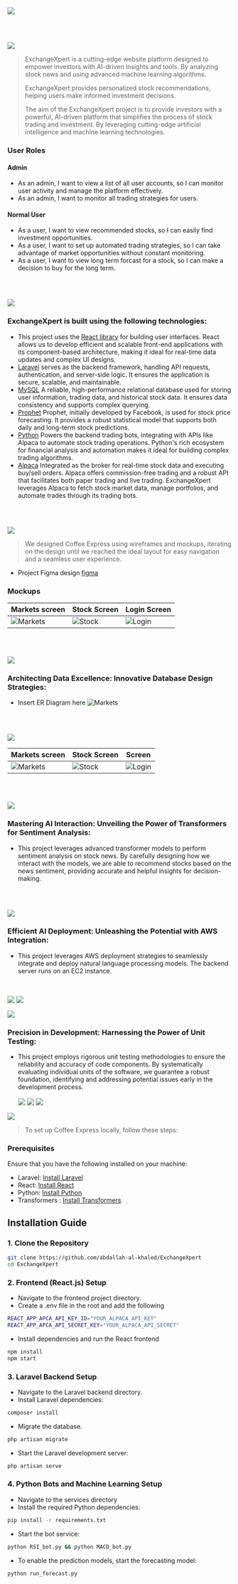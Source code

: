 <img src="./readme/title1.svg"/>

<br><br>

<!-- project philosophy -->
<img src="./readme/title2.svg"/>

> ExchangeXpert is a cutting-edge website platform designed to empower investors with AI-driven insights and tools. By analyzing stock news and using advanced machine learning algorithms.
>
> ExchangeXpert provides personalized stock recommendations, helping users make informed investment decisions.
>
> The aim of the ExchangeXpert project is to provide investors with a powerful, AI-driven platform that simplifies the process of stock trading and investment. By leveraging cutting-edge artificial intelligence and machine learning technologies.

### User Roles

#### Admin

- As an admin, I want to view a list of all user accounts, so I can monitor user activity and manage the platform effectively.
- As an admin, I want to monitor all trading strategies for users.

#### Normal User

- As a user, I want to view recommended stocks, so I can easily find investment opportunities.
- As a user, I want to set up automated trading strategies, so I can take advantage of market opportunities without constant monitoring.
- As a user, I want to view long term forcast for a stock, so I can make a decision to buy for the long term.

<br><br>

<!-- Tech stack -->
<img src="./readme/title3.svg"/>

### ExchangeXpert is built using the following technologies:

- This project uses the [React library](https://reactjs.org/) for building user interfaces. React allows us to develop efficient and scalable front-end applications with its component-based architecture, making it ideal for real-time data updates and complex UI designs.
- [Laravel](https://laravel.com/) serves as the backend framework, handling API requests, authentication, and server-side logic. It ensures the application is secure, scalable, and maintainable.
- [MySQL](https://dev.mysql.com/doc/) A reliable, high-performance relational database used for storing user information, trading data, and historical stock data. It ensures data consistency and supports complex querying.
- [Prophet](https://facebook.github.io/prophet/) Prophet, initially developed by Facebook, is used for stock price forecasting. It provides a robust statistical model that supports both daily and long-term stock predictions.
- [Python](https://www.python.org/) Powers the backend trading bots, integrating with APIs like Alpaca to automate stock trading operations. Python's rich ecosystem for financial analysis and automation makes it ideal for building complex trading algorithms.
- [Alpaca](https://alpaca.markets/) Integrated as the broker for real-time stock data and executing buy/sell orders. Alpaca offers commission-free trading and a robust API that facilitates both paper trading and live trading. ExchangeXpert leverages Alpaca to fetch stock market data, manage portfolios, and automate trades through its trading bots.

<br><br>

<!-- UI UX -->
<img src="./readme/title4.svg"/>

> We designed Coffee Express using wireframes and mockups, iterating on the design until we reached the ideal layout for easy navigation and a seamless user experience.

- Project Figma design [figma](https://www.figma.com/file/LsuOx5Wnh5YTGSEtrgvz4l/Purrfect-Pals?type=design&node-id=257%3A79&mode=design&t=adzbABt5hbb91ucZ-1)

### Mockups

| Markets screen                          | Stock Screen                                             | Login Screen                 |
| --------------------------------------- | -------------------------------------------------------- | ---------------------------- |
| ![Markets](./assets/Merkets%20page.png) | ![Stock](./assets/Merkets%20page%20of%20one%20stock.png) | ![Login](./assets/login.png) |

<br><br>

<!-- Database Design -->
<img src="./readme/title5.svg"/>

### Architecting Data Excellence: Innovative Database Design Strategies:

- Insert ER Diagram here
  ![Markets](./assets/database.png)

<br><br>

<!-- Implementation -->
<img src="./readme/title6.svg"/>

| Markets screen                          | Stock Screen                                             |  Screen                 |
| --------------------------------------- | -------------------------------------------------------- | ---------------------------- |
| ![Markets](./assets/gif1.gif) | ![Stock](./assets/gif2.gif) | ![Login](./assets/gif4.gif) |
<br><br>

<!-- Prompt Engineering -->
<img src="./readme/title7.svg"/>

### Mastering AI Interaction: Unveiling the Power of Transformers for Sentiment Analysis:

- This project leverages advanced transformer models to perform sentiment analysis on stock news. By carefully designing how we interact with the models, we are able to recommend stocks based on the news sentiment, providing accurate and helpful insights for decision-making.

<br><br>

<!-- AWS Deployment -->
<img src="./readme/title8.svg"/>

### Efficient AI Deployment: Unleashing the Potential with AWS Integration:

- This project leverages AWS deployment strategies to seamlessly integrate and deploy natural language processing models. The backend server runs on an EC2 instance. 

<br><br>
<img src="./assets/aws1.png"/>
<img src="./assets/aws2.png"/>

<!-- Unit Testing -->
<img src="./readme/title9.svg"/>

### Precision in Development: Harnessing the Power of Unit Testing:

- This project employs rigorous unit testing methodologies to ensure the reliability and accuracy of code components. By systematically evaluating individual units of the software, we guarantee a robust foundation, identifying and addressing potential issues early in the development process.
  <br><br>
  <img src="./assets/test1.png"/>
  <img src="./assets/test.png"/>
  <img src="./assets/test3.png"/>

<!-- How to run -->
<img src="./readme/title10.svg"/>

> To set up Coffee Express locally, follow these steps:

### Prerequisites

Ensure that you have the following installed on your machine:

- Laravel: [Install Laravel](https://laravel.com/docs/10.x/installation)
- React: [Install React](https://react.dev/learn/installation)
- Python: [Install Python](https://www.python.org/downloads/)
- Transformers : [Install Transformers](https://huggingface.co/docs/transformers/en/installation)
<!-- - Prophet : [Install Prophet](https://facebook.github.io/prophet/docs/installation.html) -->

## Installation Guide

### 1. Clone the Repository

```bash
git clone https://github.com/abdallah-al-khaled/ExchangeXpert
cd ExchangeXpert
```

### 2. Frontend (React.js) Setup

- Navigate to the frontend project directory.
- Create a .env file in the root and add the following

```bash
REACT_APP_APCA_API_KEY_ID="YOUR_ALPACA_API_KEY"
REACT_APP_APCA_API_SECRET_KEY="YOUR_ALPACA_API_SECRET"
```

- Install dependencies and run the React frontend

```bash
npm install
npm start
```

### 3. Laravel Backend Setup
- Navigate to the Laravel backend directory.
- Install Laravel dependencies:
```bash
composer install
```
- Migrate the database.
```bash
php artisan migrate
```
- Start the Laravel development server:
```bash
php artisan serve
```

### 4. Python Bots and Machine Learning Setup
- Navigate to the services directory
- Install the required Python dependencies:
```bash
pip install -r requirements.txt
```
- Start the bot service:
```bash
python RSI_bot.py && python MACD_bot.py
```
- To enable the prediction models, start the forecasting model:
```bash
python run_forecast.py
```
